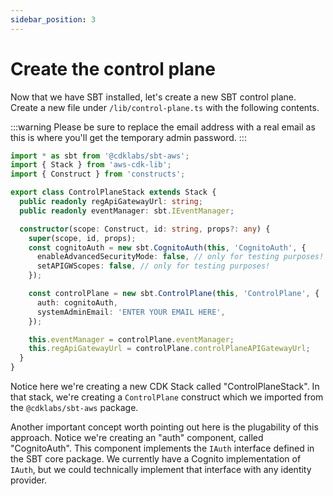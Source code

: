 ```yaml
---
sidebar_position: 3
---
```


# Create the control plane

Now that we have SBT installed, let's create a new SBT control plane. Create a new file under `/lib/control-plane.ts` with the following contents.

:::warning
Please be sure to replace the email address with a real email as this is where you'll get the temporary admin password.
:::

```typescript
import * as sbt from '@cdklabs/sbt-aws';
import { Stack } from 'aws-cdk-lib';
import { Construct } from 'constructs';

export class ControlPlaneStack extends Stack {
  public readonly regApiGatewayUrl: string;
  public readonly eventManager: sbt.IEventManager;

  constructor(scope: Construct, id: string, props?: any) {
    super(scope, id, props);
    const cognitoAuth = new sbt.CognitoAuth(this, 'CognitoAuth', {
      enableAdvancedSecurityMode: false, // only for testing purposes!
      setAPIGWScopes: false, // only for testing purposes!
    });

    const controlPlane = new sbt.ControlPlane(this, 'ControlPlane', {
      auth: cognitoAuth,
      systemAdminEmail: 'ENTER YOUR EMAIL HERE',
    });

    this.eventManager = controlPlane.eventManager;
    this.regApiGatewayUrl = controlPlane.controlPlaneAPIGatewayUrl;
  }
}
```

Notice here we're creating a new CDK Stack called "ControlPlaneStack". In that stack, we're creating a `ControlPlane` construct which we imported from the `@cdklabs/sbt-aws` package.

Another important concept worth pointing out here is the plugability of this approach. Notice we're creating an "auth" component, called "CognitoAuth". This component implements the `IAuth` interface defined in the SBT core package. We currently have a Cognito implementation of `IAuth`, but we could technically implement that interface with any identity provider.
